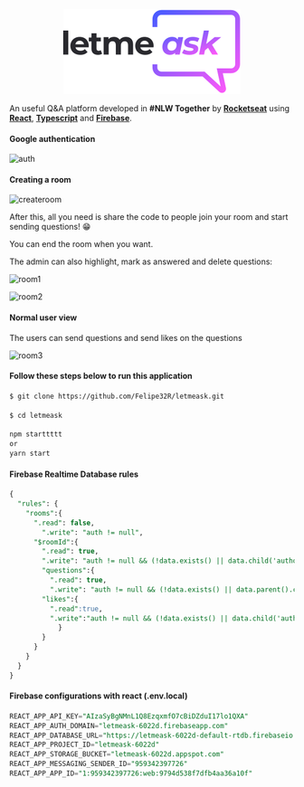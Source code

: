 <p align="center"><img src="https://github.com/Felipe32R/letmeask/blob/main/src/assets/images/logo.svg"></p>



An useful Q&A platform developed in **#NLW Together** by [**Rocketseat**](https://rocketseat.com.br/) using [**React**](https://pt-br.reactjs.org/), [**Typescript**](https://www.typescriptlang.org/) and  [**Firebase**](https://firebase.google.com/?hl=pt).



#### Google authentication



![auth](https://user-images.githubusercontent.com/73653212/125149573-1b60ff00-e110-11eb-81e5-7c3b7e792399.gif)



#### Creating a room



![createroom](https://user-images.githubusercontent.com/73653212/125149568-1439f100-e110-11eb-8732-db82a3e93a93.gif)



After this, all you need is share the code to people join your room and start sending questions! 😁

You can end the room when you want.

The admin can also highlight, mark as answered and delete questions:



![room1](https://user-images.githubusercontent.com/73653212/125150699-3c2d5280-e118-11eb-871b-e06fc1b2f563.png)

![room2](https://user-images.githubusercontent.com/73653212/125150702-4a7b6e80-e118-11eb-8bf2-ddf5a442e102.png)





#### Normal user view

The users can send questions and send likes on the questions

![room3](https://user-images.githubusercontent.com/73653212/125150709-5cf5a800-e118-11eb-95be-19519ad90c4a.png)



#### Follow these steps below to run this application

```bash
$ git clone https://github.com/Felipe32R/letmeask.git  

$ cd letmeask

npm starttttt
or 
yarn start
```

#### Firebase Realtime Database rules

````sql
{
  "rules": {
    "rooms":{
      ".read": false,
    	".write": "auth != null",
      "$roomId":{
        ".read": true,
        ".write": "auth != null && (!data.exists() || data.child('authorId').val() == auth.id)",
      	"questions":{
          ".read": true,
          ".write": "auth != null && (!data.exists() || data.parent().child('authorId').val() == auth.id)",
        "likes":{
          ".read":true,
          ".write":"auth != null && (!data.exists() || data.child('authorId').val() == auth.id)",
        	}  
      	}
      }
    }
  }
}

````

#### Firebase configurations with react (.env.local)

````sql
REACT_APP_API_KEY="AIzaSyBgNMnL1Q8EzqxmfO7cBiDZduI17lo1QXA"
REACT_APP_AUTH_DOMAIN="letmeask-6022d.firebaseapp.com"
REACT_APP_DATABASE_URL="https://letmeask-6022d-default-rtdb.firebaseio.com"
REACT_APP_PROJECT_ID="letmeask-6022d"
REACT_APP_STORAGE_BUCKET="letmeask-6022d.appspot.com"
REACT_APP_MESSAGING_SENDER_ID="959342397726"
REACT_APP_APP_ID="1:959342397726:web:9794d538f7dfb4aa36a10f"
````

